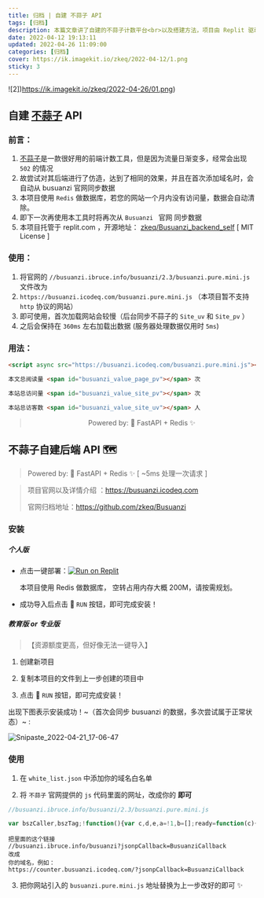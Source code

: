 ```yaml
---
title: 归档 | 自建 不蒜子 API
tags: [归档]
description: 本篇文章讲了自建的不蒜子计数平台<br>以及搭建方法，项目由 Replit 驱动。
date: 2022-04-12 19:13:11
updated: 2022-04-26 11:09:00
categories: [归档] 
cover: https://ik.imagekit.io/zkeq/2022-04-12/1.png
sticky: 3
---
```


![2])https://ik.imagekit.io/zkeq/2022-04-26/01.png)

## 自建 [不蒜子](https://busuanzi.ibruce.info/) API

### 前言：

1. [不蒜子](https://busuanzi.ibruce.info/)是一款很好用的前端计数工具，但是因为流量日渐变多，经常会出现 `502` 的情况
2. 故尝试对其后端进行了仿造，达到了相同的效果，并且在首次添加域名时，会自动从 busuanzi 官网同步数据
4. 本项目使用 `Redis` 做数据库，若您的网站一个月内没有访问量，数据会自动清除。
6. 即下一次再使用本工具时将再次从 `Busuanzi ` 官网 同步数据
5. 本项目托管于 replit.com ，开源地址： [zkeq/Busuanzi_backend_self](https://github.com/zkeq/Busuanzi_backend_self) [ MIT License ]

### 使用：

1. 将官网的 `//busuanzi.ibruce.info/busuanzi/2.3/busuanzi.pure.mini.js` 文件改为
2. `https://busuanzi.icodeq.com/busuanzi.pure.mini.js` （本项目暂不支持 `http` 协议的网站）
3. 即可使用，首次加载网站会较慢（后台同步不蒜子的 `Site_uv` 和 `Site_pv` ）
4. 之后会保持在 `360ms` 左右加载出数据 (服务器处理数据仅用时 `5ms`)

### 用法：

```html
<script async src="https://busuanzi.icodeq.com/busuanzi.pure.mini.js"></script>

本文总阅读量 <span id="busuanzi_value_page_pv"></span> 次

本站总访问量 <span id="busuanzi_value_site_pv"></span> 次

本站总访客数 <span id="busuanzi_value_site_uv"></span> 人
```

 > <center>Powered by: 🚀 FastAPI + Redis ✨</center>

## 不蒜子自建后端 API 🗺️

>  Powered by: 🚀 FastAPI + Redis ✨ [ ~5ms 处理一次请求 ]

> 项目官网以及详情介绍 ：https://busuanzi.icodeq.com
> 
> 官网归档地址：https://github.com/zkeq/Busuanzi

### 安装

##### 个人版

- 点击一键部署：[![Run on Replit](https://replit.com/badge/github/zkeq/Busuanzi_backend_self)](https://replit.com/github/zkeq/Busuanzi_backend_self)

  本项目使用 Redis 做数据库， 空转占用内存大概 200M，请按需规划。

- 成功导入后点击 🏃 `RUN` 按钮，即可完成安装！

##### 教育版 or 专业版

> 【资源额度更高，但好像无法一键导入】

1. 创建新项目

2. 复制本项目的文件到上一步创建的项目中

3. 点击 🏃 `RUN` 按钮，即可完成安装！

出现下图表示安装成功！~（首次会同步 busuanzi 的数据，多次尝试属于正常状态）~ :

![Snipaste_2022-04-21_17-06-47](https://user-images.githubusercontent.com/62864752/164993786-8e4871a2-883e-493e-b19a-76a0d900a95c.png)


### 使用

1. 在 `white_list.json` 中添加你的域名白名单

2. 将 `不蒜子` 官网提供的 `js` 代码里面的网址，改成你的 **即可**



```javascript
//busuanzi.ibruce.info/busuanzi/2.3/busuanzi.pure.mini.js

var bszCaller,bszTag;!function(){var c,d,e,a=!1,b=[];ready=function(c){return a||"interactive"===document.readyState||"complete"===document.readyState?c.call(document):b.push(function(){return c.call(this)}),this},d=function(){for(var a=0,c=b.length;c>a;a++)b[a].apply(document);b=[]},e=function(){a||(a=!0,d.call(window),document.removeEventListener?document.removeEventListener("DOMContentLoaded",e,!1):document.attachEvent&&(document.detachEvent("onreadystatechange",e),window==window.top&&(clearInterval(c),c=null)))},document.addEventListener?document.addEventListener("DOMContentLoaded",e,!1):document.attachEvent&&(document.attachEvent("onreadystatechange",function(){/loaded|complete/.test(document.readyState)&&e()}),window==window.top&&(c=setInterval(function(){try{a||document.documentElement.doScroll("left")}catch(b){return}e()},5)))}(),bszCaller={fetch:function(a,b){var c="BusuanziCallback_"+Math.floor(1099511627776*Math.random());window[c]=this.evalCall(b),a=a.replace("=BusuanziCallback","="+c),scriptTag=document.createElement("SCRIPT"),scriptTag.type="text/javascript",scriptTag.defer=!0,scriptTag.src=a,scriptTag.referrerPolicy="no-referrer-when-downgrade",document.getElementsByTagName("HEAD")[0].appendChild(scriptTag)},evalCall:function(a){return function(b){ready(function(){try{a(b),scriptTag.parentElement.removeChild(scriptTag)}catch(c){bszTag.hides()}})}}},bszCaller.fetch("//busuanzi.ibruce.info/busuanzi?jsonpCallback=BusuanziCallback",function(a){bszTag.texts(a),bszTag.shows()}),bszTag={bszs:["site_pv","page_pv","site_uv"],texts:function(a){this.bszs.map(function(b){var c=document.getElementById("busuanzi_value_"+b);c&&(c.innerHTML=a[b])})},hides:function(){this.bszs.map(function(a){var b=document.getElementById("busuanzi_container_"+a);b&&(b.style.display="none")})},shows:function(){this.bszs.map(function(a){var b=document.getElementById("busuanzi_container_"+a);b&&(b.style.display="inline")})}};
```

```
把里面的这个链接
//busuanzi.ibruce.info/busuanzi?jsonpCallback=BusuanziCallback
改成
你的域名，例如：
https://counter.busuanzi.icodeq.com/?jsonpCallback=BusuanziCallback
```

3. 把你网站引入的 `busuanzi.pure.mini.js` 地址替换为上一步改好的即可 ✨
